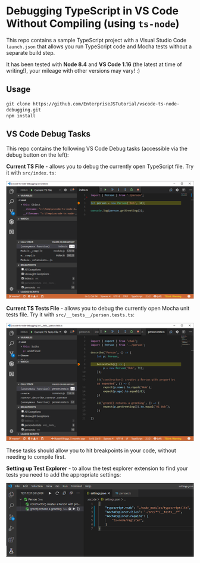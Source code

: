 # Debugging TypeScript in VS Code Without Compiling (using `ts-node`)

This repo contains a sample TypeScript project with a Visual Studio Code `launch.json` that
allows you run TypeScript code and Mocha tests without a separate build step.

It has been tested with **Node 8.4** and **VS Code 1.16** (the latest at time of writing!),
your mileage with other versions may vary! :)

## Usage

```
git clone https://github.com/EnterpriseJSTutorial/vscode-ts-node-debugging.git
npm install
```

## VS Code Debug Tasks

This repo contains the following VS Code Debug tasks (accessible via the debug button on the left):

**Current TS File** - allows you to debug the currently open TypeScript file. Try it with `src/index.ts`:

![image](/screenshots/ts-file-debugging.png)

**Current TS Tests File** - allows you to debug the currently open Mocha unit tests file. Try it with `src/__tests__/person.tests.ts`:

![image](/screenshots/mocha-debugging.png)

These tasks should allow you to hit breakpoints in your code, without needing to compile first.

**Setting up Test Explorer** - to allow the test explorer extension to find your tests you need to add the appropriate settings:

![image](/screenshots/test-explorer.png)

